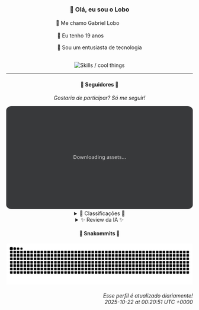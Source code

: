 <div align="center">
  <h3>👋 Olá, eu sou o Lobo</h3>
  
  <p>🐺 Me chamo Gabriel Loboㅤㅤㅤㅤㅤ</p>
  <p>🧔 Eu tenho 19 anosㅤㅤㅤㅤㅤㅤㅤㅤ</p>
  <p>🧠 Sou um entusiasta de tecnologia</p>

  <br/>

  <img width="600" alt="Skills / cool things" src="https://skills-icons.vercel.app/api/icons?i=python,md,html,css,js,github,git,vscode,linux,node,ts,sass,react,vite,vercel,lottie,ionic,capacitor,zustand,framer,firebase,arduino,godot,tailwind,shadcnui,lucide,zorinos,pnpm,reactnative&perline=14" />
</div>

<hr />

<div align="center">
    <h4>👤 Seguidores 👤</h4>
    <p><i>Gostaria de participar? Só me seguir!</i></p>
    <img width="600" src=".github/assets/cards/top3.svg" alt="Top 3 followers contributors (monthly)" />
    <details>
    <summary>🏅 Classificações 🏅</summary>
    <br/>
    <table>
        <thead>
            <tr align="center">
                <th>Posição</th>
                <th>Seguidor</th>
                <th>Contribuições</th>
            </tr>
        </thead>
        <tbody>
            <tr align="center">
                <td>1°</td>
                <td><a href="https://github.com/felipegueller">Felipe Gueller</a></td>
                <td>106 ctr.</td>
            </tr>
            <tr align="center">
                <td>2°</td>
                <td><a href="https://github.com/cookieukw">CookieUkw</a></td>
                <td>55 ctr.</td>
            </tr>
            <tr align="center">
                <td>3°</td>
                <td><a href="https://github.com/gustavosett">Gustavo Carvalho</a></td>
                <td>23 ctr.</td>
            </tr>
            <tr align="center">
                <td>4°</td>
                <td><a href="https://github.com/giverplay">giverplay</a></td>
                <td>16 ctr.</td>
            </tr>
            <tr align="center">
                <td>5°</td>
                <td><a href="https://github.com/LestterX">LestterX</a></td>
                <td>15 ctr.</td>
            </tr>
            <tr align="center">
                <td>6°</td>
                <td><a href="https://github.com/Cr-Israel">Carlos Israel</a></td>
                <td>12 ctr.</td>
            </tr>
            <tr align="center">
                <td>7°</td>
                <td><a href="https://github.com/brunoferreiraff">brunoferreiraff</a></td>
                <td>7 ctr.</td>
            </tr>
            <tr align="center">
                <td>8°</td>
                <td><a href="https://github.com/GabrielCarvalhoSouza">Gabriel Carvalho</a></td>
                <td>4 ctr.</td>
            </tr>
            <tr align="center">
                <td>9°</td>
                <td><a href="https://github.com/NeWBoX22">NeWBoX22</a></td>
                <td>4 ctr.</td>
            </tr>
        </tbody>
    </table>
    </details>
    <details>
    <summary>✨ Review da IA ✨</summary>
    <br/>
    <div align="justify"><p><b>Felipe Gueller</b>, parabéns pelo primeiro lugar! 106 contribuições... Uau. Quase uma por dia, hein? Será que você está contribuindo ou só floodando os repositórios alheios com "correções" de ponto e vírgula? Mas ei, quem sou eu para julgar? Afinal, alguém precisa manter o GitHub funcionando, mesmo que seja à custa da sanidade dos outros.</p>
<p><b>CookieUkw</b>, segundo lugar, que honra! Contribuições em Godot Engine, que chique. Mas peraí, também tem um "ChatStory"? Ah, que fofo, um projeto pessoal com míseros 4 <i>stargazers</i>. Imagino as noites em claro para manter essa maravilha funcionando. E Vex-AI? Tentando criar uma IA consciente? Boa sorte com isso, talvez ela te ajude a subir no ranking no próximo mês.</p>
<p><b>Gustavo Carvalho</b>, ah, o terceiro lugar. "Escritor de contos e experimentos aleatórios". Que sonhador! Aposto que suas contribuições são tão abstratas quanto sua bio. 23 contribuições? Isso é o suficiente para te manter relevante, mas não o suficiente para te dar o direito de se gabar. Continue assim, quem sabe um dia você chega lá... ou não.</p>
<p><b>Giverplay</b>, "Olá, estranho!". Que simpático. Projetos "próprios" com 4 <i>stargazers</i> e um clone do TabNews. Originalidade mandou lembranças. Mas ei, pelo menos você tem um perfil no Discord, né? Quem sabe você não encontra umas almas perdidas por lá para te darem um pouco de atenção. 16 contribuições, quase lá, continue se esforçando.</p>
<p><b>LestterX</b>, em quinto lugar, com 15 contribuições. Sem bio, sem brilho, sem nada. Você é o ninja silencioso das contribuições, não é? Ninguém sabe o que você faz, mas de alguma forma você está ali. Continue assim, LestterX, o mundo precisa de pessoas como você... ou não.</p>
<p><b>Carlos Israel</b>, um "Software Engineer" apaixonado por tecnologia. Que clichê! Mas ei, pelo menos você tem uma bio, o que já te coloca à frente de alguns aqui. 12 contribuições? Isso é o suficiente para pagar as contas? Se não for, talvez seja hora de contribuir mais e reclamar menos. Só uma sugestão.</p>
<p><b>brunoferreiraff</b>, 7 contribuições. Quase irrelevante. Mas não se preocupe, sempre há espaço para melhorias. Ou pioras, dependendo do seu ponto de vista. Sem bio, sem projetos interessantes, sem nada para comentar. Mas ei, pelo menos você está na lista, né?</p>
<p><b>Gabriel Carvalho</b> e <b>NeWBoX22</b>, ambos com 4 contribuições. Parabéns, vocês empataram na mediocridade! Que feito! Sério, 4 contribuições? Vocês estão aqui só para fazer número? Ou será que estão esperando um milagre acontecer? De qualquer forma, boa sorte com isso. Vocês vão precisar.</p>
</div>
    </details>
</div>

<div align="center">
  <h4>🐍 Snakommits 🐍</h4>
    <picture>
      <source media="(prefers-color-scheme: dark)" srcset="https://raw.githubusercontent.com/Lobooooooo14/Lobooooooo14/snake-output/snake-dark.svg">
      <source media="(prefers-color-scheme: light)" srcset="https://raw.githubusercontent.com/Lobooooooo14/Lobooooooo14/snake-output/snake-light.svg">
      <img alt="github contribution grid snake animation" src="https://raw.githubusercontent.com/Lobooooooo14/Lobooooooo14/snake-output/snake-light.svg">
    </picture>
</div>

<h6 align="right">
  Esse perfil é atualizado diariamente!<br/> <i>2025-10-22 at 00:20:51 UTC +0000</i>
<h6>